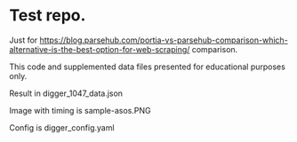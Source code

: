 # Test repo.

Just for https://blog.parsehub.com/portia-vs-parsehub-comparison-which-alternative-is-the-best-option-for-web-scraping/ comparison.

This code and supplemented data files presented for educational purposes only.

Result in digger_1047_data.json

Image with timing is sample-asos.PNG

Config is digger_config.yaml

